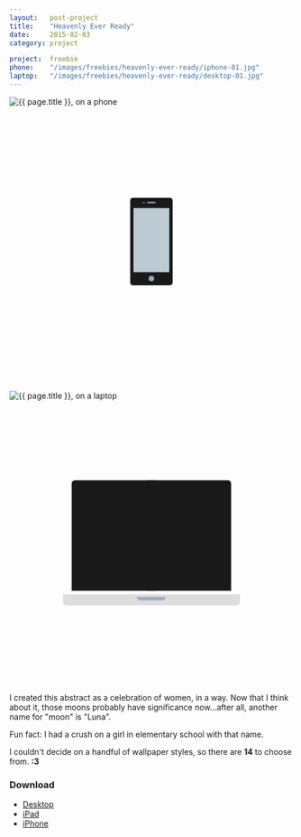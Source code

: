 ```yaml
---
layout:   post-project
title:    "Heavenly Ever Ready"
date:     2015-02-03
category: project

project:  freebie
phone:    "/images/freebies/heavenly-ever-ready/iphone-01.jpg"
laptop:   "/images/freebies/heavenly-ever-ready/desktop-01.jpg"
---
```


<div class="phone-wrap">
  <img src="{{ page.phone }}" class="image" alt="{{ page.title }}, on a phone"/>

  <svg viewbox="0 0 600 600" class="phone">
    <path fill="#191919" d="M255.2, 371.4V198.6c0-3.2, 2.7-5.9, 5.9-5.9h77.9c3.2, 0, 5.9, 2.7, 5.9, 5.9v172.9 c0, 3.2-2.7, 5.9-5.9, 5.9h-77.9C257.8, 377.3, 255.2, 374.7, 255.2, 371.4z"/>
    <circle fill="#9aa3b2" cx="300" cy="363.1" r="6"/>
    <circle fill="#a4acbb" cx="284.3" cy="203.6" r="1.5"/>
    <rect x="262.1" y="214.3" fill="#bdccd4" width="75.7" height="135.3"/>
    <line fill="none" stroke="#9aa3b2" stroke-width="3" stroke-linecap="round" stroke-linejoin="round" stroke-miterlimit="10" x1="292.5" y1="203" x2="307.5" y2="203"/>
  </svg>
</div>

<div class="laptop-wrap">
  <img src="{{ page.laptop }}" class="image" alt="{{ page.title }}, on a laptop"/>

  <svg viewbox="0 0 600 600" class="laptop">
    <path fill="#191919" d="M310, 401.5H131.5v-226c0-3.9, 3.2-7, 7-7H310"/>
    <path fill="#191919" d="M290, 168.5h171.5c3.8, 0, 7, 3.1, 7, 7v226H290"/>
    <path fill="#ddd" d="M487, 409v15.5c0, 3.8-3.2, 7.5-7, 7.5H120c-3.8, 0-7-3.7-7-7.5V409H487z"/>
    <polygon fill="#a4acbb" points="326.7, 421.8 273.3, 421.8 268.3, 414.2 331.7, 414.2"/>
  </svg>
</div>

I created this abstract as a celebration of women, in a way. Now that I think about it, those moons probably have significance now...after all, another name for "moon" is "Luna".

Fun fact: I had a crush on a girl in elementary school with that name.

I couldn't decide on a handful of wallpaper styles, so there are **14** to choose from. **:3**

### Download

* [Desktop](https://s3-us-west-2.amazonaws.com/ideasnevercease/dsgn/downloads/desktop/dsgn-heavenly-ever-ready.zip)
* [iPad](https://s3-us-west-2.amazonaws.com/ideasnevercease/dsgn/downloads/ipad/dsgn-heavenly-ever-ready.zip)
* [iPhone](https://s3-us-west-2.amazonaws.com/ideasnevercease/dsgn/downloads/iphone/dsgn-heavenly-ever-ready.zip)